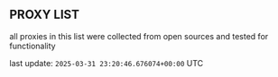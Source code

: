 ## PROXY LIST

all proxies in this list were collected from open sources and tested for functionality

last update: `2025-03-31 23:20:46.676074+00:00` UTC